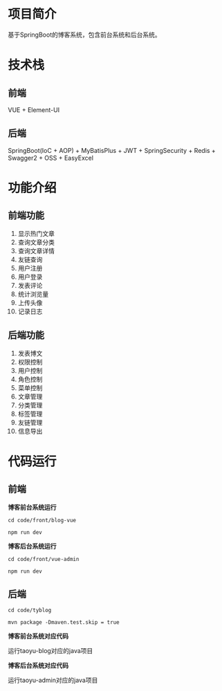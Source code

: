 # 项目简介
基于SpringBoot的博客系统，包含前台系统和后台系统。
# 技术栈
## 前端 
VUE + Element-UI
## 后端
SpringBoot(IoC + AOP) + MyBatisPlus + JWT + SpringSecurity + Redis + Swagger2 + OSS + EasyExcel
# 功能介绍
## 前端功能
1. 显示热门文章
2. 查询文章分类
3. 查询文章详情
4. 友链查询
5. 用户注册
6. 用户登录
7. 发表评论
8. 统计浏览量
9. 上传头像
10. 记录日志
## 后端功能
1. 发表博文
2. 权限控制
3. 用户控制
4. 角色控制
5. 菜单控制
6. 文章管理
7. 分类管理
8. 标签管理
9. 友链管理
10. 信息导出
# 代码运行
## 前端
**博客前台系统运行**

`cd code/front/blog-vue`

`npm run dev`

**博客后台系统运行**

`cd code/front/vue-admin`

`npm run dev`
## 后端
`cd code/tyblog`

`mvn package -Dmaven.test.skip = true`

**博客前台系统对应代码**

运行taoyu-blog对应的java项目

**博客后台系统对应代码**

运行taoyu-admin对应的java项目

